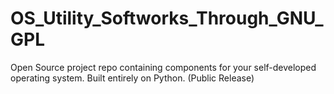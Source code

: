 # OS_Utility_Softworks_Through_GNU_GPL
Open Source project repo containing components for your self-developed operating system. Built entirely on Python. (Public Release)
